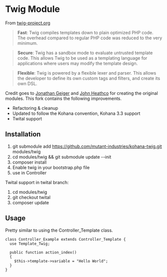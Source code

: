 Twig Module
===========

From [twig-project.org](http://twig-project.org)

> **Fast**: Twig compiles templates down to plain optimized PHP code. The overhead
compared to regular PHP code was reduced to the very minimum.

> **Secure**: Twig has a sandbox mode to evaluate untrusted template code. This allows
Twig to be used as a templating language for applications where users may modify
the template design.

> **Flexible**: Twig is powered by a flexible lexer and parser. This allows the developer
to define its own custom tags and filters, and create its own DSL.

Credit goes to [Jonathan Geiger](http://github.com/jonathangeiger/kohana-twig) and
[John Heathco](http://github.com/jheathco/kohana-twig) for creating the original modules.
This fork contains the following improvements.

* Refactoring & cleanup
* Updated to follow the Kohana convention, Kohana 3.3 support
* Twital support

Installation
------------

1. git submodule add https://github.com/mutant-industries/kohana-twig.git modules/twig
2. cd modules/twig && git submodule update --init
3. composer install
4. Enable twig in your bootstrap.php file
5. use in Controller

Twital support in twital branch:

1. cd modules/twig
2. git checkout twital
3. composer update

Usage
-----

Pretty similar to using the Controller_Template class.

    class Controller_Example extends Controller_Template {
      use Template_Twig;

      public function action_index()
      {
        $this->template->variable = "Hello World";
      }
    }

